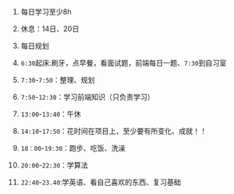1. 每日学习至少8h
2. 休息：14日、20日
3. 每日规划

1. `6:30`起床:刷牙，点早餐，看面试题，前端每日一题、`7:30`到自习室
2. `7:30`-`7:50`：整理、规划
3. `7:50`-`12:30`：学习前端知识（只负责学习）
4. `13:00`-`13:40`：午休
5. `14:10`-`17:50`：花时间在项目上，至少要有所变化、成就！！
6. `18：00`-`19:30`：跑步、吃饭、洗澡
7. `20:00`-`22:30`：学算法
8. `22:40`-`23.40`:学英语、看自己喜欢的东西、复习基础